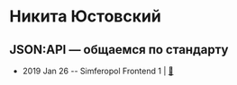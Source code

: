 # Никита Юстовский

## JSON:API — общаемся по стандарту
- 2019 Jan 26 -- Simferopol Frontend 1  | [:notebook:](https://yustnip.github.io/json-api-slides/index.html)  
